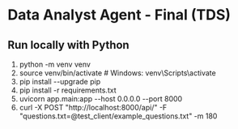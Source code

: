 # Data Analyst Agent - Final (TDS)

## Run locally with Python
1. python -m venv venv
2. source venv/bin/activate   # Windows: venv\\Scripts\\activate
3. pip install --upgrade pip
4. pip install -r requirements.txt
5. uvicorn app.main:app --host 0.0.0.0 --port 8000
6. curl -X POST "http://localhost:8000/api/" -F "questions.txt=@test_client/example_questions.txt" -m 180
